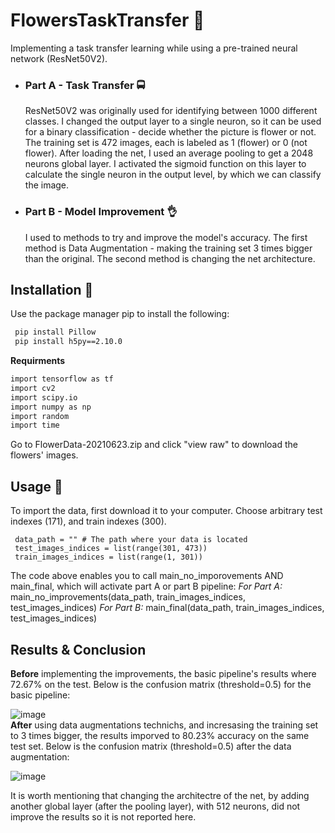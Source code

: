 
# FlowersTaskTransfer 🌷

Implementing a task transfer learning while using a pre-trained neural network (ResNet50V2).

- ### Part A - Task Transfer 🚍
     ResNet50V2 was originally used for identifying between 1000 different classes. I changed the output layer to a single neuron, so it can be used for a binary classification - decide whether the picture is flower or not. The training set is 472 images, each is labeled as 1 (flower) or 0 (not flower). After loading the net, I used an average pooling to get a 2048 neurons global layer. I activated the sigmoid function on this layer to calculate the single neuron in the output level, by which we can classify the image.

- ### Part B - Model Improvement 👌
    I used to methods to try and improve the model's accuracy. The first method is Data Augmentation - making the training set 3 times bigger than the original. The second method is changing the net architecture.


## Installation 🔗

Use the package manager pip to install the following:

```bash 
 pip install Pillow
 pip install h5py==2.10.0
```

**Requirments**
```bash
import tensorflow as tf
import cv2
import scipy.io
import numpy as np
import random
import time
```

Go to FlowerData-20210623.zip and click "view raw" to download the flowers' images.
<br>
## Usage 🤔
To import the data, first download it to your computer.
Choose arbitrary test indexes (171), and train indexes (300).

     data_path = "" # The path where your data is located
     test_images_indices = list(range(301, 473))
     train_images_indices = list(range(1, 301))
The code above enables you to call main_no_imporovements AND main_final, which will activate part A or part B pipeline:
*For Part A:*
     main_no_improvements(data_path, train_images_indices, test_images_indices)
*For Part B:*
     main_final(data_path, train_images_indices, test_images_indices)
<br>
## Results & Conclusion
**Before** implementing the improvements, the basic pipeline's results where 72.67% on the test.
Below is the confusion matrix (threshold=0.5) for the basic pipeline:

![image](https://user-images.githubusercontent.com/61631269/123073263-f0439380-d41e-11eb-9661-71ed99d94ffa.png)
<br>
**After** using data augmentations technichs, and incresasing the training set to 3 times bigger, the results imporved to 80.23% accuracy on the same test set.
Below is the confusion matrix (threshold=0.5) after the data augmentation:

![image](https://user-images.githubusercontent.com/61631269/123086259-dc525e80-d42b-11eb-9b68-e9c295fe77f3.png)

It is worth mentioning that changing the architectre of the net, by adding another global layer (after the pooling layer), with 512 neurons, did not improve the results so it is not reported here.

     

